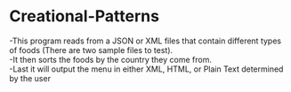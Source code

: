 # Creational-Patterns
-This program reads from a JSON or XML files that contain different types of foods (There are two sample files to test).<br/>
-It then sorts the foods by the country they come from.<br/>
-Last it will output the menu in either XML, HTML, or Plain Text determined by the user<br/>
